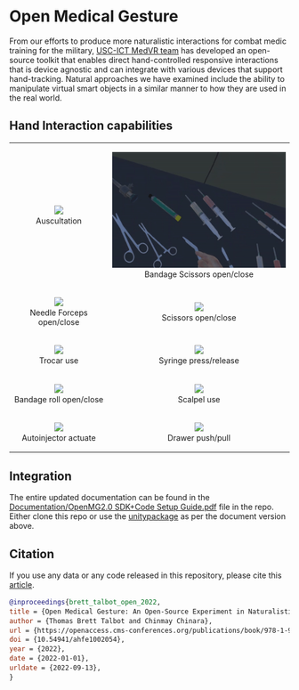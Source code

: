 # Open Medical Gesture
From our efforts to produce more naturalistic interactions for combat medic training for the military, [USC-ICT MedVR team](https://ict.usc.edu/research/labs-groups/medical-virtual-reality/) has developed an open-source toolkit that enables direct hand-controlled responsive interactions that is device agnostic and can integrate with various devices that support hand-tracking. Natural approaches we have examined include the ability to manipulate virtual smart objects in a similar manner to how they are used in the real world.

## Hand Interaction capabilities
<table>
  
  <tr>
    <td>
      <p align="center">
        <img src="Documentation/gifs/auscultation.gif" width = 360px>
        <br/>
        Auscultation
      </p>
    </td>
    <td>
      <p align="center">
        <img src="Documentation/gifs/bandage_scissors.gif" width = 360px>
        <br/>
        Bandage Scissors open/close
      </p>
    </td>
  </tr>
  

  <tr>
    <td>
      <p align="center">
        <img src="Documentation/gifs/needle_forceps.gif" width = 360px>
        <br/>
        Needle Forceps open/close
      </p>
    </td>
    <td>
      <p align="center">
        <img src="Documentation/gifs/scissor.gif" width = 360px>
        <br/>
        Scissors open/close
      </p>
    </td>
  </tr>

  <tr>
    <td>
      <p align="center">
        <img src="Documentation/gifs/trocar.gif" width = 360px>
        <br/>
        Trocar use
      </p>
    </td>
    <td>
      <p align="center">
        <img src="Documentation/gifs/smooth_syringe_press.gif" width = 360px>
        <br/>
        Syringe press/release
      </p>
    </td>
  </tr>

  <tr>
    <td>
      <p align="center">
        <img src="Documentation/gifs/bandage_roll.gif" width = 360px>
        <br/>
        Bandage roll open/close
      </p>
    </td>
    <td>
      <p align="center">
        <img src="Documentation/gifs/scalpel.gif" width = 360px>
        <br/>
        Scalpel use
      </p>
    </td>
  </tr>

  <tr>
    <td>
      <p align="center">
        <img src="Documentation/gifs/autoinjector.gif" width = 360px>
        <br/>
        Autoinjector actuate
      </p>
    </td>
    <td>
      <p align="center">
        <img src="Documentation/gifs/drawer.gif" width = 360px>
        <br/>
        Drawer push/pull
      </p>
    </td>
  </tr>
  
</table>

## Integration
The entire updated documentation can be found in the [Documentation/OpenMG2.0 SDK+Code Setup Guide.pdf](https://github.com/chinmaychinara91/open-medical-gesture/blob/main/Documentation/OpenMG2.0%20SDK%2BCode%20Setup%20Guide.pdf) file in the repo.
Either clone this repo or use the [unitypackage](https://drive.google.com/drive/folders/1PoRrG6cwN4gqjirx7aCeYGcsiRBY12q-?usp=sharing) as per the document version above.

## Citation
If you use any data or any code released in this repository, please cite this [article](https://openaccess.cms-conferences.org/publications/book/978-1-958651-26-1/article/978-1-958651-26-1_0).
```bibtex
@inproceedings{brett_talbot_open_2022,
title = {Open Medical Gesture: An Open-Source Experiment in Naturalistic Physical Interactions for Mixed and Virtual Reality Simulations},
author = {Thomas Brett Talbot and Chinmay Chinara},
url = {https://openaccess.cms-conferences.org/publications/book/978-1-958651-26-1/article/978-1-958651-26-1_0},
doi = {10.54941/ahfe1002054},
year = {2022},
date = {2022-01-01},
urldate = {2022-09-13},
}
```
